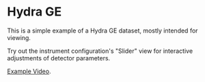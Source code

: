 Hydra GE
========

This is a simple example of a Hydra GE dataset, mostly intended for viewing.

Try out the instrument configuration's "Slider" view for interactive
adjustments of detector parameters.

[Example Video](https://drive.google.com/file/d/1KdN_u6KhXBW_jnTSQAin_zt6MDjI8kM9/view?usp=share_link).
